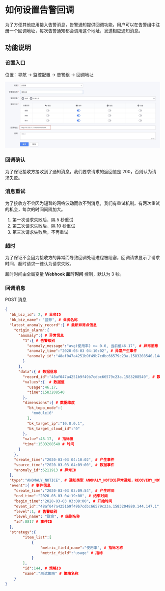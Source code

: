 # 如何设置告警回调

为了方便其他应用接入告警消息，告警通知提供回调功能，用户可以在告警组中注册一个回调地址，每次告警通知都会调用这个地址，发送相应通知消息。

## 功能说明

### 设置入口

位置：导航  →  监控配置  →  告警组  →  回调地址

![告警组设置截图](media/15833979854386.jpg)

### 回调确认

为了保证接收方接收到了通知消息，我们要求请求的返回值是 200，否则认为请求失败。

### 消息重试

为了接收方不会因为短暂的网络波动而收不到消息，我们有重试机制。有两次重试的机会，每次的时间间隔加大。

1. 第一次请求失败后，隔 5 秒重试
2. 第二次请求失败后，隔 10 秒重试
3. 第三次请求失败后，不再重试

### 超时

为了保证不会因为接收方的异常而导致回调处理进程被阻塞，回调请求显示了请求时间，超时请求一律认为请求失败。

超时时间由全局变量 **Webhook 超时时间** 控制，默认为 3 秒。

### 回调消息

POST 消息

```json
{
  "bk_biz_id": 2, # 业务ID
  "bk_biz_name": "蓝鲸", # 业务名称
  "latest_anomaly_record":{ # 最新异常点信息
    "origin_alarm":{
      "anomaly":{ # 异常信息
        "1":{ # 告警级别
          "anomaly_message":"avg(使用率) >= 0.0, 当前值46.17", # 异常消息
          "anomaly_time":"2020-03-03 04:10:02", # 异常产生事件
          "anomaly_id":"48af047a4251b9f49b7cdbc66579c23a.1583208540.144.147.1" # 异常数据ID
        }
      },
      "data":{ # 数据信息
        "record_id":"48af047a4251b9f49b7cdbc66579c23a.1583208540", # 数据ID
        "values":{	# 数据值
          "usage":46.17,
          "time":1583208540
        },
        "dimensions":{ # 数据维度
          "bk_topo_node":[
            "module|6"
          ],
          "bk_target_ip":"10.0.0.1",
          "bk_target_cloud_id":"0"
        },
        "value":46.17,	# 指标值
        "time":1583208540 # 时间
      }
    },
    "create_time":"2020-03-03 04:10:02", # 产生事件
    "source_time":"2020-03-03 04:09:00", # 数据事件
    "anomaly_id":6211913 # 异常ID
  },
  "type":"ANOMALY_NOTICE", # 通知类型 ANOMALY_NOTICE异常通知，RECOVERY_NOTICE恢复通知
  "event":{ # 事件信息
    "create_time":"2020-03-03 03:09:54", # 产生时间
    "end_time":"2020-03-03 04:19:00", # 结束时间
    "begin_time":"2020-03-03 03:08:00", # 开始时间
    "event_id":"48af047a4251b9f49b7cdbc66579c23a.1583204880.144.147.1",
    "level":1, # 告警级别
    "level_name": "致命", # 级别名称
    "id":8817 # 事件ID
  },
  "strategy":{
        "item_list":[
            {
                "metric_field_name":"使用率", # 指标名称
                "metric_field":"usage" # 指标
            }
        ],
        "id":144, # 策略ID
        "name":"测试策略" # 策略名称
    }
}
```

